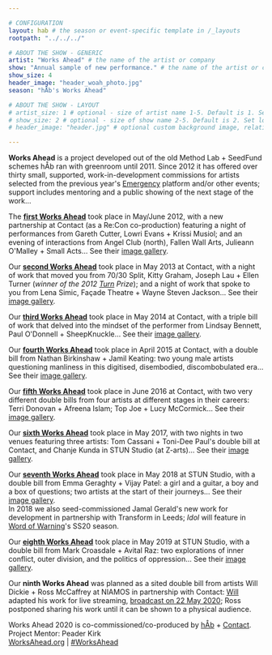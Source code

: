 ```yaml
---

# CONFIGURATION
layout: hab # the season or event-specific template in /_layouts
rootpath: "../../../"

# ABOUT THE SHOW - GENERIC
artist: "Works Ahead" # the name of the artist or company
show: "Annual sample of new performance." # the name of the artist or company
show_size: 4
header_image: "header_woah_photo.jpg"   
season: "hÅb's Works Ahead"

# ABOUT THE SHOW - LAYOUT
# artist_size: 1 # optional - size of artist name 1-5. Default is 1. Set longer names to lower values
# show_size: 2 # optional - size of show name 2-5. Default is 2. Set longer names to lower values
# header_image: "header.jpg" # optional custom background image, relative to current page

---
```

**Works Ahead** is a project developed out of the old Method Lab + SeedFund schemes hÅb ran with greenroom until 2011. Since 2012 it has offered over thirty small, supported, work-in-development commissions for artists selected from the previous year's [Emergency](/hab/emergency) platform and/or other events; support includes mentoring and a public showing of the next stage of the work…       
        
The **[first Works Ahead](/archive/2012-woah)** took place in May/June 2012, with a new partnership at Contact (as a Re:Con co-production) featuring a night of performances from Gareth Cutter, Lowri Evans + Krissi Musiol; and an evening of interactions from Angel Club (north), Fallen Wall Arts, Julieann O'Malley + Small Acts… See their [image gallery](/galleries/2012-woah).        
        
Our **[second Works Ahead](/archive/2013-worksahead)** took place in May 2013 at Contact, with a night of work that moved you from 70/30 Split, Kitty Graham, Joseph Lau + Ellen Turner (*winner of the 2012 [Turn](/hab/turn) Prize*); and a night of work that spoke to you from Lena Simic, Façade Theatre + Wayne Steven Jackson… See their [image gallery](/galleries/2013-woah).        
       
Our **[third Works Ahead](/archive/2014-worksahead)** took place in May 2014 at Contact, with a triple bill of work that delved into the mindset of the performer from Lindsay Bennett, Paul O'Donnell + SheepKnuckle… See their [image gallery](/galleries/2014-woah).        
        
Our **[fourth Works Ahead](/archive/2015-worksahead)** took place in April 2015 at Contact, with a double bill from Nathan Birkinshaw + Jamil Keating: two young male artists questioning manliness in this digitised, disembodied, discombobulated era… See their [image gallery](/galleries/2015-woah).          
           
Our **[fifth Works Ahead](/archive/2016-worksahead)** took place in June 2016 at Contact, with two very different double bills from four artists at different stages in their careers: Terri Donovan + Afreena Islam; Top Joe + Lucy McCormick… See their [image gallery](/galleries/2016-woah).             
          
Our **[sixth Works Ahead](/archive/2017-worksahead)** took place in May 2017, with two nights in two venues featuring three artists: Tom Cassani + Toni-Dee Paul's double bill at Contact, and Chanje Kunda in STUN Studio (at Z-arts)… See their [image gallery](/galleries/2017-woah).                 
                 
Our **[seventh Works Ahead](/archive/2018-worksahead)** took place in May 2018 at STUN Studio, with a double bill from Emma Geraghty + Vijay Patel: a girl and a guitar, a boy and a box of questions; two artists at the start of their journeys… See their [image gallery](/galleries/2018-woah).<br>In 2018 we also seed-commissioned Jamal Gerald's new work for development in partnership with Transform in Leeds; *Idol* will feature in [Word of Warning](/)'s SS20 season.            
              
Our **[eighth Works Ahead](/archive/2019-worksahead)** took place in May 2019 at STUN Studio, with a double bill from Mark Croasdale + Avital Raz: two explorations of inner conflict, outer division, and the politics of oppression… See their [image gallery](/galleries/2019-woah).          

Our **ninth Works Ahead** was planned as a sited double bill from artists Will Dickie + Ross McCaffrey at NIAMOS in partnership with Contact: [Will](/archive/2020-spring/dickie) adapted his work for live streaming, <a href="http://youtu.be/yrZFSzURaS4" target="_blank">broadcast on 22 May 2020</a>; Ross postponed sharing his work until it can be shown to a physical audience.         
            
Works Ahead 2020 is co-commissioned/co-produced by [hÅb](/hab) + <a href="http://contactmcr.com" target="_blank">Contact</a>. Project Mentor: Peader Kirk          
<a href="http://worksahead.org" target="_blank">WorksAhead.org</a> | <a href="http://twitter.com/hashtag/WorksAhead" target="_blank">#WorksAhead</a>
